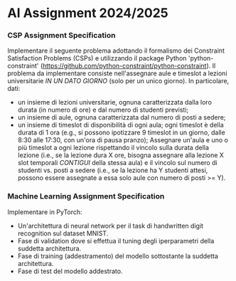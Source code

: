# AI Assignment 2024/2025
### CSP Assignment Specification
Implementare il seguente problema adottando il formalismo dei Constraint Satisfaction Problems (CSPs) e utilizzando il package Python 'python-constraint' (https://github.com/python-constraint/python-constraint).
Il problema da implementare consiste nell'assegnare aule e timeslot a lezioni universitarie *IN UN DATO GIORNO* (solo per un unico giorno).
In particolare, dati:
 - un insieme di lezioni universitarie, ognuna caratterizzata dalla loro durata (in numero di ore) e dal numero di studenti previsti;
 - un insieme di aule, ognuna caratterizzata dal numero di posti a sedere;
 - un insieme di timeslot di disponibilità di ogni aula; ogni timeslot è della durata di 1 ora (e.g., si possono ipotizzare 9 timeslot in un giorno, dalle 8:30 alle 17:30, con un'ora di pausa pranzo);
Assegnare un'aula e uno o più timeslot a ogni lezione rispettando il vincolo sulla durata della lezione (i.e., se la lezione dura X ore, bisogna assegnare alla lezione X slot temporali *CONTIGUI* della stessa aula) e il vincolo sul numero di studenti vs. posti a sedere (i.e., se la lezione ha Y studenti attesi, possono essere assegnate a essa solo aule con numero di posti >= Y).

### Machine Learning Assignment Specification
Implementare in PyTorch:
 - Un'architettura di neural network per il task di handwritten digit recognition sul dataset MNIST.
 - Fase di validation dove si effettua il tuning degli iperparametri della suddetta architettura.
 - Fase di training (addestramento) del modello sottostante la suddetta architettura.
 - Fase di test del modello addestrato.
